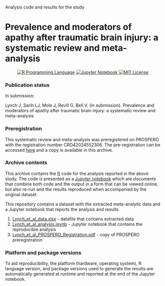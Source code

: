 Analysis code and results for the study

# Prevalence and moderators of apathy after traumatic brain injury: a systematic review and meta-analysis

<p align="center">
	<a href="https://en.wikipedia.org/wiki/R_(programming_language)"><img
		alt="R Programming Language"
		src="https://img.shields.io/badge/Language-R-%232268BB.svg"></a>
	<a href="https://en.wikipedia.org/wiki/Project_Jupyter#Jupyter_Notebook"><img
		alt="Jupyter Notebook"
		src="https://img.shields.io/badge/Jupyter-Notebook-68B7EB"></a>
	<a href="https://opensource.org/licenses/MIT"><img
		alt="MIT License"
		src="https://img.shields.io/badge/license-MIT-blue.svg"></a>
</p>

### Publication status
In submission:

Lynch J, Sarih LJ, Mole J, Revill G, Bell V. (in submission). Prevalence and moderators of apathy after traumatic brain injury: a systematic review and meta-analysis

### Preregistration
This systematic review and meta-analysis was preregistered on PROSPERO with the registration number CRD42024552306. The pre-registration can be accessed [here](https://www.crd.york.ac.uk/PROSPERO/view/CRD42024552306) and a copy is available in this archive.

### Archive contents
This archive contains the [R](https://en.wikipedia.org/wiki/R_(programming_language)) code for the analysis reported in the above study. The code is presented as a [Jupyter notebook](https://jupyter-notebook-beginner-guide.readthedocs.io/en/latest/what_is_jupyter.html) which are documents that combine both code and the output in a form that can be viewed online, but also re-run and the results reproduced when accompanied by the original dataset.

This repository contains a dataset with the extracted meta-analytic data and a Jupyter notebook that reports the analysis and results

1.  [Lynch_et_al_data.xlsx](https://github.com/lynchjess/Apathy-TBI-meta/raw/refs/heads/main/Lynch_et_al_data.xlsx) - datafile that contains extracted data
2.  [Lynch_et_al_analysis.ipynb](https://github.com/lynchjess/Apathy-TBI-meta/blob/main/Lynch_et_al_analysis.ipynb) - Jupyter notebook that contains the reproducible analysis
3.  [Lynch_et_al_PROSPERO_Registration.pdf](https://github.com/lynchjess/Apathy-TBI-meta/blob/main/Lynch_et_al_PROSPERO_Registration.pdf) - copy of PROSPERO preregistration

### Platform and package versions

To aid reproducibility, the platform (hardware, operating system), R language version, and package versions used to generate the results are automatically generated at runtime and reported at the end of the Jupyter notebook.
